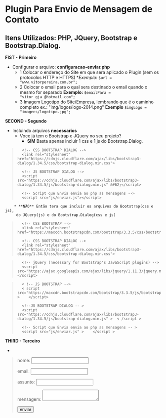# Plugin Para Envio de Mensagem de Contato
## Itens Utilizados: PHP, JQuery, Bootstrap e Bootstrap.Dialog.

**FIST - Primeiro**
- Configurar o arquivo: **configuracao-enviar.php**
	- 1 Colocar o endereço do Site em que sera aplicado o Plugin (sem os protocolos HTTP e HTTPS)
		**Exemplo:*	
		```$url = "www.vitorpereira.com.br";```
	- 2 Colocar o email para o qual sera destinado o email quando o mesmo for separado
		**Exemplo:**
		```$emailPara = "vitor_gja_@hotmail.com";```
	- 3 Imagem Logotipo do Site/Empresa, lembrando que é o caminho completo ex.: "img/logos/logo-2014.png"
		**Exemplo**
		```$imgLogo = "imagens/logotipo.jpg"; ```

**SECOND - Segundo**
- Incluindo arquivos **necessarios**
	* Voce já tem o Bootstrap e JQuery no seu projeto?
		* **SIM** Basta apenas incluir 1 css e 1 js do Bootstrap.Dialog.

> 		<!-- CSS BOOTSTRAP DIALOG -->	
> 		<link rel="stylesheet" href="https://cdnjs.cloudflare.com/ajax/libs/bootstrap3-dialog/1.34.5/css/bootstrap-dialog.min.css">
>
> 		<!-- JS BOOTSTRAP DIALOG -->	
> 		<script src="https://cdnjs.cloudflare.com/ajax/libs/bootstrap3-dialog/1.34.5/js/bootstrap-dialog.min.js" &#62;</script>
>
> 		<!-- Script que Envia envia ao php as mensagens -->
> 		<script src="js/enviar.js"></script>	

		* **NÃO** Então tera que incluir os arquivos do Bootstrap(css e js), 
		 do JQuery(js) e do Bootstrap.Dialog(css e js)


> 		<!-- CSS BOOTSTRAP -->	
> 		<link rel="stylesheet" href="https://maxcdn.bootstrapcdn.com/bootstrap/3.3.5/css/bootstrap.min.css">	
>
> 		<!-- CSS BOOTSTRAP DIALOG -->	
> 		<link rel="stylesheet" href="https://cdnjs.cloudflare.com/ajax/libs/bootstrap3-dialog/1.34.5/css/bootstrap-dialog.min.css">	

> 		<!-- jQuery (necessary for Bootstrap's JavaScript plugins) -->	
> 		<script src="https://ajax.googleapis.com/ajax/libs/jquery/1.11.3/jquery.min.js">	</script>	

> 		< !-- JS BOOTSTRAP -->
> 		< script src="https://maxcdn.bootstrapcdn.com/bootstrap/3.3.5/js/bootstrap.min.js" >	</script>	
>
> 		<!--JS BOOTSTRAP DIALOG -- >	
>		<script src="https://cdnjs.cloudflare.com/ajax/libs/bootstrap3-dialog/1.34.5/js/bootstrap-dialog.min.js" >	< /script >	
>
> 		<!-- Script que Envia envia ao php as mensagens -- >	
> 		<script src="js/enviar.js" >	</script >	
		

**THIRD - Terceiro**

- 


>	nome: <input type="text" name="nome">
>
>	email: <input type="email" name="email">
>
>	assunto: <input type="text" name="assunto">
>
>	mensagem: <textarea name="mensagem"></textarea>
>
>	<button type="button" data-input="submit">enviar</button>
>
